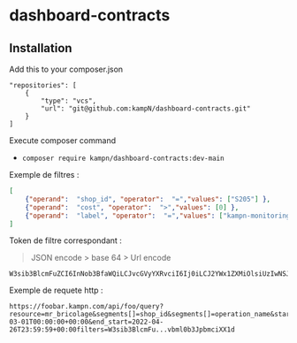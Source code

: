 # dashboard-contracts

## Installation

Add this to your composer.json

	"repositories": [
		{
			"type": "vcs",
			"url": "git@github.com:kampN/dashboard-contracts.git"
		}
	]
	

Execute composer command 
- `composer require kampn/dashboard-contracts:dev-main`
 

Exemple de filtres :
```json
[
	{"operand":  "shop_id", "operator":  "=","values": ["S205"]	},
	{"operand":  "cost", "operator":  ">","values": [0]	},
	{"operand":  "label", "operator":  "=","values": ["kampn-monitoring"]}
]
```
Token de filtre correspondant : 
> JSON encode > base 64 > Url encode
```text
W3sib3BlcmFuZCI6InNob3BfaWQiLCJvcGVyYXRvciI6Ij0iLCJ2YWx1ZXMiOlsiUzIwNSJdfSx7Im9wZXJhbmQiOiJjb3N0Iiwib3BlcmF0b3IiOiI%2BIiwidmFsdWVzIjpbMF19LHsib3BlcmFuZCI6ImxhYmVsIiwib3BlcmF0b3IiOiI9IiwidmFsdWVzIjpbImthbXBuLW1vbml0b3JpbmciXX1d
```

Exemple de requete http : 
```
https://foobar.kampn.com/api/foo/query?resource=mr_bricolage&segments[]=shop_id&segments[]=operation_name&start_date=2022-03-01T00:00:00+00:00&end_start=2022-04-26T23:59:59+00:00filters=W3sib3BlcmFu...vbml0b3JpbmciXX1d
```
